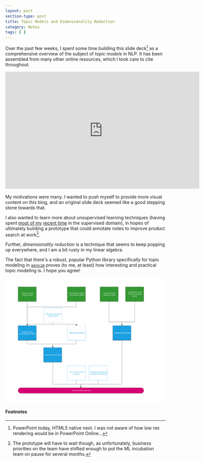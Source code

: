 ```yaml
---
layout: post
section-type: post
title: Topic Models and Dimensionality Reduction
category: Notes
tags: [ ]
---
```


Over the past few weeks, I spent some time building this slide deck[^ppt] as a comprehensive overview of the subject of _topic models_ in NLP. It has been assembled from many other online resources, which I took care to cite throughout.

<iframe src='https://onedrive.live.com/embed?cid=50B446BDCC8197B6&resid=50B446BDCC8197B6%21101313&authkey=AEVpYFhVVYWH5IM&em=2&wdAr=1.7777777777777777' width='610px' height='367px' frameborder='0'>This is an embedded <a target='_blank' href='https://office.com'>Microsoft Office</a> presentation, powered by <a target='_blank' href='https://office.com/webapps'>Office Online</a>.</iframe>
<br />

My motivations were many. I wanted to push myself to provide more visual content on this blog, and an original slide deck seemed like a good stepping stone towards that.

I also wanted to learn more about unsupervised learning techniques (having spent [most of my](/notes/2017/08/18/fast-week2.html) [recent time](/portfolio-building/2017/09/25/nlp-for-tasks.html) in the supervised domain), in hopes of ultimately building a prototype that could annotate notes to improve product search at work[^postponed].

Further, _dimensionality reduction_ is a technique that seems to keep popping up everywhere, and I am a bit rusty in my linear algebra.

The fact that there's a robust, popular Python library specifically for topic modeling in [`gensim`](https://radimrehurek.com/gensim/) proves (to me, at least) how interesting and practical topic modeling is. I hope you agree!

![Topic flow chart (SVG)](/img/posts/topic_flow_chart.svg)

#### Footnotes

[^ppt]: PowerPoint today, HTML5 native next. I was not aware of how low res rendering would be in PowerPoint Online...
[^postponed]: The prototype will have to wait though, as unfortunately, business priorities on the team have shifted enough to put the ML incubation team on pause for several months.
